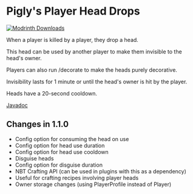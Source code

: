 # Pigly's Player Head Drops
<a href="https://modrinth.com/mod/piglys-player-head-drops"><img src="https://img.shields.io/badge/dynamic/json?color=158000&label=downloads&prefix=+%20&query=downloads&url=https://api.modrinth.com/v2/project/hvwKeVnz&logo=modrinth" alt="Modrinth Downloads"></a>

When a player is killed by a player, they drop a head.

This head can be used by another player to make them invisible to the head's owner.

Players can also run /decorate to make the heads purely decorative.

Invisibility lasts for 1 minute or until the head's owner is hit by the player.

Heads have a 20-second cooldown.

[Javadoc](https://javadoc.replit.app/piglysplayerheaddrops/1.1.5/)

## Changes in 1.1.0
- Config option for consuming the head on use
- Config option for head use duration
- Config option for head use cooldown
- Disguise heads
- Config option for disguise duration
- NBT Crafting API (can be used in plugins with this as a dependency)
- Useful for crafting recipes involving player heads
- Owner storage changes (using PlayerProfile instead of Player)